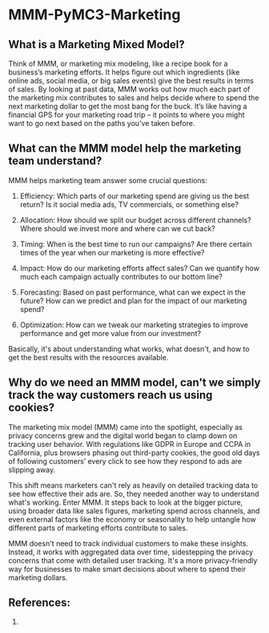 # MMM-PyMC3-Marketing

## What is a Marketing Mixed Model?
Think of MMM, or marketing mix modeling, like a recipe book for a business’s marketing efforts. It helps figure out which ingredients (like online ads, social media, or big sales events) give the best results in terms of sales. By looking at past data, MMM works out how much each part of the marketing mix contributes to sales and helps decide where to spend the next marketing dollar to get the most bang for the buck. It’s like having a financial GPS for your marketing road trip – it points to where you might want to go next based on the paths you’ve taken before.

## What can the MMM model help the marketing team understand?
MMM helps marketing team answer some crucial questions:

1. Efficiency: Which parts of our marketing spend are giving us the best return? Is it social media ads, TV commercials, or something else?
   
2. Allocation: How should we split our budget across different channels? Where should we invest more and where can we cut back?

3. Timing: When is the best time to run our campaigns? Are there certain times of the year when our marketing is more effective?

4. Impact: How do our marketing efforts affect sales? Can we quantify how much each campaign actually contributes to our bottom line?

5. Forecasting: Based on past performance, what can we expect in the future? How can we predict and plan for the impact of our marketing spend?

6. Optimization: How can we tweak our marketing strategies to improve performance and get more value from our investment?

Basically, it's about understanding what works, what doesn't, and how to get the best results with the resources available.

## Why do we need an MMM model, can't we simply track the way customers reach us using cookies?
The marketing mix model (MMM) came into the spotlight, especially as privacy concerns grew and the digital world began to clamp down on tracking user behavior. With regulations like GDPR in Europe and CCPA in California, plus browsers phasing out third-party cookies, the good old days of following customers’ every click to see how they respond to ads are slipping away.

This shift means marketers can't rely as heavily on detailed tracking data to see how effective their ads are. So, they needed another way to understand what's working. Enter MMM. It steps back to look at the bigger picture, using broader data like sales figures, marketing spend across channels, and even external factors like the economy or seasonality to help untangle how different parts of marketing efforts contribute to sales.

MMM doesn't need to track individual customers to make these insights. Instead, it works with aggregated data over time, sidestepping the privacy concerns that come with detailed user tracking. It's a more privacy-friendly way for businesses to make smart decisions about where to spend their marketing dollars.

## References:
1. 

